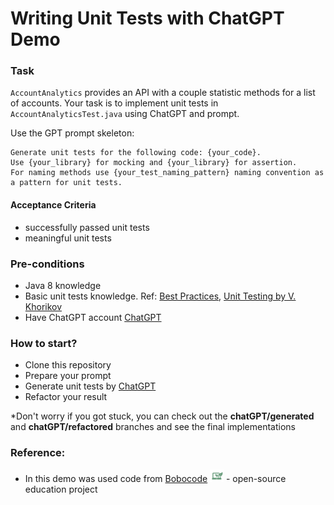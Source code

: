 # Writing Unit Tests with ChatGPT Demo
### Task
`AccountAnalytics` provides an API with a couple statistic methods for a list of accounts. Your task is to implement unit tests in `AccountAnalyticsTest.java` using ChatGPT and prompt.

Use the GPT prompt skeleton:

```
Generate unit tests for the following code: {your_code}.
Use {your_library} for mocking and {your_library} for assertion.
For naming methods use {your_test_naming_pattern} naming convention as a pattern for unit tests.
```

#### Acceptance Criteria
* successfully passed unit tests
* meaningful unit tests


### Pre-conditions
* Java 8 knowledge
* Basic unit tests knowledge. Ref: [Best Practices](#https://www.baeldung.com/java-unit-testing-best-practices), [Unit Testing by V. Khorikov](#https://www.amazon.com/Unit-Testing-Principles-Practices-Patterns/dp/1617296279)
* Have ChatGPT account [ChatGPT](#https://chat.openai.com/)

### How to start?
* Clone this repository
* Prepare your prompt
* Generate unit tests by [ChatGPT](#https://chat.openai.com/)
* Refactor your result

*Don't worry if you got stuck, you can check out the **chatGPT/generated** and **chatGPT/refactored** branches and see the final implementations

### Reference:
*  In this demo was used code from [Bobocode](https://github.com/bobocode-projects) <img src="https://raw.githubusercontent.com/bobocode-projects/resources/master/image/logo_transparent_background.png" height=20/> -  open-source education project